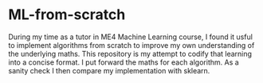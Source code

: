 # ML-from-scratch
During my time as a tutor in ME4 Machine Learning course, I found it usful to implement algorithms from scratch to improve my own understanding of the underlying maths. This repository is my attempt to codify that learning into a concise format. I put forward the maths for each algorithm. As a sanity check I then compare my implementation with sklearn.

